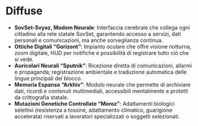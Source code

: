 # Diffuse
- **SovSet-Svyaz, Modem Neurale**: Interfaccia cerebrale che collega ogni cittadino alla rete statale SovSet, garantendo accesso a servizi, dati personali e comunicazioni, ma anche sorveglianza continua.
- **Ottiche Digitali “Gorizont”**: Impianto oculare che offre visione notturna, zoom digitale, HUD per notifiche e possibilità di registrare tutto ciò che si vede.
- **Auricolari Neurali “Sputnik”**: Ricezione diretta di comunicazioni, allarmi e propaganda; registrazione ambientale e traduzione automatica delle lingue principali del blocco.
- **Memoria Espansa “Arkhiv”**: Modulo neurale che permette di archiviare dati, ricordi e contenuti multimediali, accessibili mentalmente e protetti da crittografia statale.
- **Mutazioni Genetiche Controllate “Moroz”**: Adattamenti biologici selettivi (resistenza a tossine, adattamento climatico, guarigione accelerata) riservati a lavoratori specializzati o soggetti selezionati.